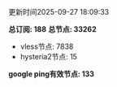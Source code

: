 更新时间2025-09-27 18:09:33

**总订阅: 188**
**总节点: 33262**
- vless节点: 7838
- hysteria2节点: 15

**google ping有效节点: 133**
